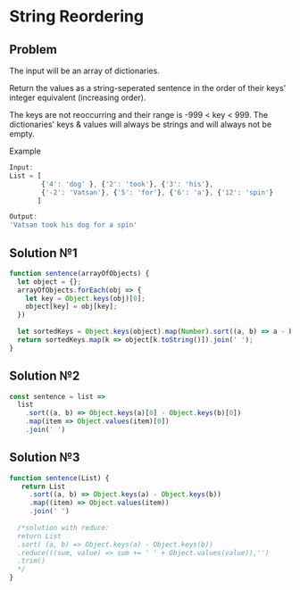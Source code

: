 # String Reordering


## Problem
The input will be an array of dictionaries.  

Return the values as a string-seperated sentence in the order of their keys' integer equivalent (increasing order).  

The keys are not reoccurring and their range is -999 < key < 999. The dictionaries' keys & values will always be strings and will always not be empty.  

Example
```javascript
Input:
List = [
        {'4': 'dog' }, {'2': 'took'}, {'3': 'his'},
        {'-2': 'Vatsan'}, {'5': 'for'}, {'6': 'a'}, {'12': 'spin'}
       ]

Output:
'Vatsan took his dog for a spin'

```  

## Solution №1
```javascript
function sentence(arrayOfObjects) {
  let object = {};
  arrayOfObjects.forEach(obj => {
    let key = Object.keys(obj)[0];
    object[key] = obj[key];
  })
  
  let sortedKeys = Object.keys(object).map(Number).sort((a, b) => a - b);
  return sortedKeys.map(k => object[k.toString()]).join(' ');
}
```

## Solution №2
```javascript
const sentence = list =>
  list
    .sort((a, b) => Object.keys(a)[0] - Object.keys(b)[0])
    .map(item => Object.values(item)[0])
    .join(' ')
```

## Solution №3
```javascript
function sentence(List) {
   return List
     .sort((a, b) => Object.keys(a) - Object.keys(b))
     .map((item) => Object.values(item))
     .join(' ')
  
  /*solution with reduce:
  return List
  .sort( (a, b) => Object.keys(a) - Object.keys(b))
  .reduce(((sum, value) => sum += ' ' + Object.values(value)),'')
  .trim()
  */
}
```
